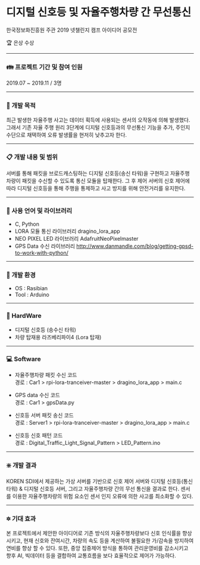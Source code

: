 # 디지털 신호등 및 자율주행차량 간 무선통신
한국정보화진흥원 주관 2019 넷챌린지 캠프 아이디어 공모전 

:trophy: 은상 수상

------------------------

### :family: 프로젝트 기간 및 참여 인원
2019.07 ~ 2019.11 / 3명

------------------------

### :scroll: 개발 목적
최근 발생한 자율주행 사고는 데이터 획득에 사용되는 센서의 오작동에 의해 발생했다. 그래서 기존 자율 주행 원리 3단계에 디지털 신호등과의 무선통신 기능을 추가, 주인지 수단으로 채택하여 오류 발생률을 현저히 낮추고자 한다.

------------------------

### :clipboard: 개발 내용 및 범위
서버를 통해 패킷을 브로드캐스팅하는 디지털 신호등(송신 타워)을 구현하고 자율주행차량이 패킷을 수신할 수 있도록 통신 모듈을 탑재한다. 그 후 제어 서버의 신호 제어에 따라 디지털 신호등을 통해 주행을 통제하고 사고 방지를 위해 안전거리를 유지한다.

------------------------

### :wrench: 사용 언어 및 라이브러리
- C, Python <br>
- LORA 모듈 통신 라이브러리 dragino_lora_app<br>
- NEO PIXEL LED 라이브러리 AdafruitNeoPixelmaster<br>
- GPS Data 수신 라이브러리 http://www.danmandle.com/blog/getting-gpsd-to-work-with-python/

------------------------

### :wind_chime: 개발 환경
- OS : Rasibian<br>
- Tool : Arduino

------------------------

### :office: HardWare
- 디지털 신호등 (송수신 타워)<br>
- 차량 탑재용 라즈베리파이4 (Lora 탑재)

------------------------

### :computer: Software
- 자율주행차량 패킷 수신 코드<br>
경로 : Car1 > rpi-lora-tranceiver-master > dragino_lora_app > main.c

- GPS data 수신 코드<br>
경로 : Car1 > gpsData.py

- 신호등 서버 패킷 송신 코드<br>
경로 : Server1 > rpi-lora-tranceiver-master > dragino_lora_app > main.c

- 신호등 신호 패턴 코드<br>
경로 : Digital_Traffic_Light_Signal_Pattern > LED_Pattern.ino

------------------------

### :sparkle: 개발 결과
KOREN SDI에서 제공하는 가상 서버를 기반으로 신호 제어 서버와 디지털 신호등(통신 타워) & 디지털 신호등 서버, 그리고 자율주행차량 간의 무선 통신을 결과로 한다. 센서를 이용한 자율주행차량의 위험 요소인 센서 인지 오류에 의한 사고를 최소화할 수 있다.

------------------------

### :six_pointed_star: 기대 효과
본 프로젝트에서 제안한 아이디어로 기존 방식의 자율주행차량보다 신호 인식률을 향상시키고, 현재 신호와 잔여시간, 차량의 속도 등을 계산하여 불필요한 가/감속을 방지하여 연비를 향상 할 수 있다. 또한, 중앙 집중제어 방식을 통하여 관리운영비를 감소시키고 향후 AI, 빅데이터 등을 결합하여 교통흐름을 보다 효율적으로 제어가 가능하다.


